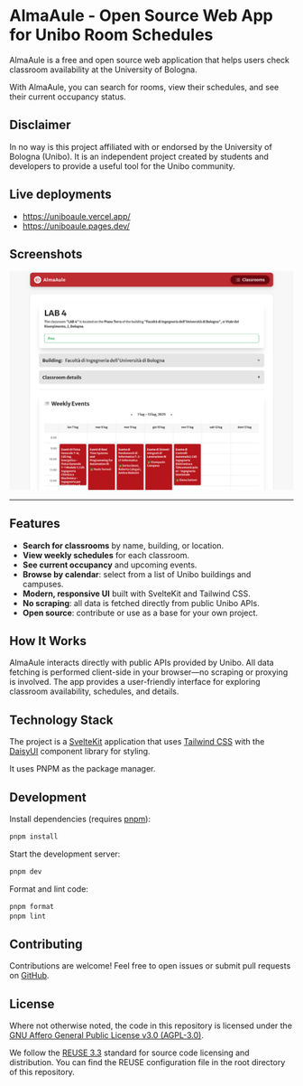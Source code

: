 # AlmaAule - Open Source Web App for Unibo Room Schedules

AlmaAule is a free and open source web application that helps users check classroom availability at the University of Bologna.

With AlmaAule, you can search for rooms, view their schedules, and see their current occupancy status.

## Disclaimer

In no way is this project affiliated with or endorsed by the University of Bologna (Unibo). It is an independent project created by students and developers to provide a useful tool for the Unibo community.

## Live deployments

- https://uniboaule.vercel.app/
- https://uniboaule.pages.dev/

## Screenshots

![Screenshot of the web application](./docs/demo.png)

---

## Features

- **Search for classrooms** by name, building, or location.
- **View weekly schedules** for each classroom.
- **See current occupancy** and upcoming events.
- **Browse by calendar**: select from a list of Unibo buildings and campuses.
- **Modern, responsive UI** built with SvelteKit and Tailwind CSS.
- **No scraping**: all data is fetched directly from public Unibo APIs.
- **Open source**: contribute or use as a base for your own project.

## How It Works

AlmaAule interacts directly with public APIs provided by Unibo. All data fetching is performed client-side in your browser—no scraping or proxying is involved. The app provides a user-friendly interface for exploring classroom availability, schedules, and details.

## Technology Stack

The project is a [SvelteKit](https://kit.svelte.dev/) application that uses [Tailwind CSS](https://tailwindcss.com/) with the [DaisyUI](https://daisyui.com/) component library for styling.

It uses PNPM as the package manager.

## Development

Install dependencies (requires [pnpm](https://pnpm.io/)):

```sh
pnpm install
```

Start the development server:

```sh
pnpm dev
```

Format and lint code:

```sh
pnpm format
pnpm lint
```

## Contributing

Contributions are welcome! Feel free to open issues or submit pull requests on [GitHub](https://github.com/VaiTon/uniboaule).

## License

Where not otherwise noted, the code in this repository is licensed under the [GNU Affero General Public License v3.0 (AGPL-3.0)](https://www.gnu.org/licenses/agpl-3.0.en.html).

We follow the [REUSE 3.3](https://reuse.software/) standard for source code licensing and distribution. You can find the REUSE configuration file in the root directory of this repository.
